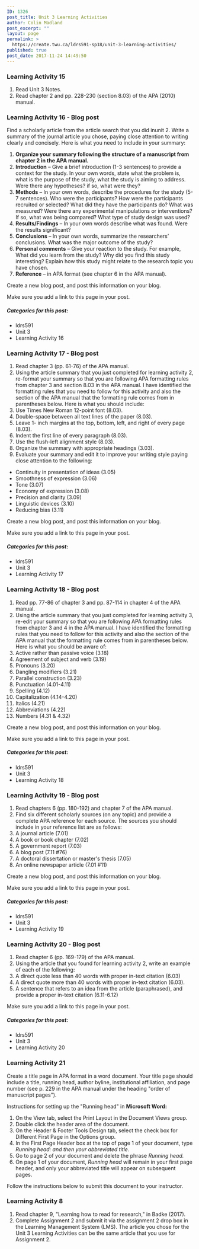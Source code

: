 ```yaml
---
ID: 1326
post_title: Unit 3 Learning Activities
author: Colin Madland
post_excerpt: ""
layout: page
permalink: >
  https://create.twu.ca/ldrs591-sp18/unit-3-learning-activities/
published: true
post_date: 2017-11-24 14:49:50
---
```

### Learning Activity 15

1. Read Unit 3 Notes.
2. Read chapter 2 and pp. 228-230 (section 8.03) of the APA (2010) manual.

### Learning Activity 16 - Blog post

Find a scholarly article from the article search that you did inunit 2. Write a summary of the journal article you chose, paying close attention to writing clearly and concisely. Here is what you need to include in your summary:

1. **Organize your summary following the structure of a manuscript from chapter 2 in the APA manual.**
2. **Introduction** – Give a brief introduction (1-3 sentences) to provide a context for the study. In your own words, state what the problem is, what is the purpose of the study, what the study is aiming to address. Were there any hypotheses? if so, what were they?
3. **Methods** – In your own words, describe the procedures for the study (5-7 sentences). Who were the participants? How were the participants recruited or selected? What did they have the participants do? What was measured? Were there any experimental manipulations or interventions? If so, what was being compared? What type of study design was used?
4. **Results/Findings** – In your own words describe what was found. Were the results significant?
5. **Conclusions** – In your own words, summarize the researchers’ conclusions. What was the major outcome of the study?
6. **Personal comments** – Give your reaction to the study. For example, What did you learn from the study? Why did you find this study interesting? Explain how this study might relate to the research topic you have chosen.
7. **Reference** – in APA format (see chapter 6 in the APA manual).

Create a new blog post, and post this information on your blog.

Make sure you add a link to this page in your post.

##### Categories for this post:

* ldrs591
* Unit 3
* Learning Activity 16

### Learning Activity 17 - Blog post

1. Read chapter 3 (pp. 61-76) of the APA manual.
2. Using the article summary that you just completed for learning activity 2, re-format your summary so that you are following APA formatting rules from chapter 3 and section 8.03 in the APA manual. I have identified the formatting rules that you need to follow for this activity and also the section of the APA manual that the formatting rule comes from in parentheses below. Here is what you should include:
1. Use Times New Roman 12-point font (8.03).
2. Double-space between all text lines of the paper (8.03).
3. Leave 1- inch margins at the top, bottom, left, and right of every page (8.03).
4. Indent the first line of every paragraph (8.03).
5. Use the flush-left alignment style (8.03).
6. Organize the summary with appropriate headings (3.03).
7. Evaluate your summary and edit it to improve your writing style paying close attention to the following:
* Continuity in presentation of ideas (3.05)
* Smoothness of expression (3.06)
* Tone (3.07)
* Economy of expression (3.08)
* Precision and clarity (3.09)
* Linguistic devices (3.10)
* Reducing bias (3.11)

Create a new blog post, and post this information on your blog.

Make sure you add a link to this page in your post.

##### Categories for this post:

* ldrs591
* Unit 3
* Learning Activity 17

### Learning Activity 18 - Blog post

1. Read pp. 77-86 of chapter 3 and pp. 87-114 in chapter 4 of the APA manual.
2. Using the article summary that you just completed for learning activity 3, re-edit your summary so that you are following APA formatting rules from chapter 3 and 4 in the APA manual. I have identified the formatting rules that you need to follow for this activity and also the section of the APA manual that the formatting rule comes from in parentheses below. Here is what you should be aware of:
1. Active rather than passive voice (3.18)
2. Agreement of subject and verb (3.19)
3. Pronouns (3.20)
4. Dangling modifiers (3.21)
5. Parallel construction (3.23)
6. Punctuation (4.01-4.11)
7. Spelling (4.12)
8. Capitalization (4.14-4.20)
9. Italics (4.21)
10. Abbreviations (4.22)
11. Numbers (4.31 &amp; 4.32)

Create a new blog post, and post this information on your blog.

Make sure you add a link to this page in your post.

##### Categories for this post:

* ldrs591
* Unit 3
* Learning Activity 18

### Learning Activity 19 - Blog post

1. Read chapters 6 (pp. 180-192) and chapter 7 of the APA manual.
2. Find six different scholarly sources (on any topic) and provide a complete APA reference for each source. The sources you should include in your reference list are as follows:
1. A journal article (7.01)
2. A book or book chapter (7.02)
3. A government report (7.03)
4. A blog post (7.11 #76)
5. A doctoral dissertation or master's thesis (7.05)
6. An online newspaper article (7.01 #11)

Create a new blog post, and post this information on your blog.

Make sure you add a link to this page in your post.

##### Categories for this post:

* ldrs591
* Unit 3
* Learning Activity 19

### Learning Activity 20 - Blog post

1. Read chapter 6 (pp. 169-179) of the APA manual.
2. Using the article that you found for learning activity 2, write an example of each of the following:
1. A direct quote less than 40 words with proper in-text citation (6.03)
2. A direct quote more than 40 words with proper in-text citation (6.03).
3. A sentence that refers to an idea from the article (paraphrased), and provide a proper in-text citation (6.11-6.12)

Make sure you add a link to this page in your post.

##### Categories for this post:

* ldrs591
* Unit 3
* Learning Activity 20

### Learning Activity 21

Create a title page in APA format in a word document. Your title page should include a title, running head, author byline, institutional affiliation, and page number (see p. 229 in the APA manual under the heading "order of manuscript pages").

Instructions for setting up the "Running head" in **Microsoft Word:**

1. On the View tab, select the Print Layout in the Document Views group.
2. Double click the header area of the document.
3. On the Header &amp; Footer Tools Design tab, select the check box for Different First Page in the Options group.
4. In the First Page Header box at the top of page 1 of your document, type _Running head: and then your abbreviated title._
5. Go to page 2 of your document and delete the phrase _Running head._
6. On page 1 of your document, _Running head_ will remain in your first page header, and only your abbreviated title will appear on subsequent pages.

Follow the instructions below to submit this document to your instructor.

### Learning Activity 8

1. Read chapter 9, "Learning how to read for research," in Badke (2017).
2. Complete Assignment 2 and submit it via the assignment 2 drop box in the Learning Management System (LMS). The article you chose for the Unit 3 Learning Activities can be the same article that you use for Assignment 2.